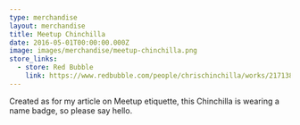 ```yaml
---
type: merchandise
layout: merchandise
title: Meetup Chinchilla
date: 2016-05-01T00:00:00.000Z
image: images/merchandise/meetup-chinchilla.png
store_links:
  - store: Red Bubble
    link: https://www.redbubble.com/people/chrischinchilla/works/21713842-meetup-chinchilla?ref=work_carousel_work_portfolio_1
---
```


Created as for my article on Meetup etiquette, this Chinchilla is wearing a name badge, so please say hello.
